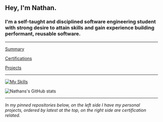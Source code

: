  ## **Hey, I'm Nathan.**

### I'm a self-taught and disciplined software engineering student with strong desire to attain skills and gain experience building performant, reusable software.

---

[Summary](https://github.com/nslee333/Experience/blob/master/summary.md)

[Certifications](https://github.com/nslee333/Experience/blob/master/certifications.md)

[Projects](https://github.com/nslee333/Experience/blob/master/projects.md)


---

[![My Skills](https://skillicons.dev/icons?i=go,ts,js,py,bash,php,laravel,react,express,mongodb,postgres,next,linux,git,nodejs,tailwind,jest,solidity)](https://skillicons.dev)

![Nathans's GitHub stats](https://github-readme-stats.vercel.app/api?username=nslee333&show_icons=true&theme=chartreuse-dark)

<!-- [![Top Langs](https://github-readme-stats.vercel.app/api/top-langs/?username=nslee333)](https://github.com/anuraghazra/github-readme-stats) -->



---

*In my pinned repositories below, on the left side I have my personal projects, ordered by latest at the top, on the right side are certification related.*
